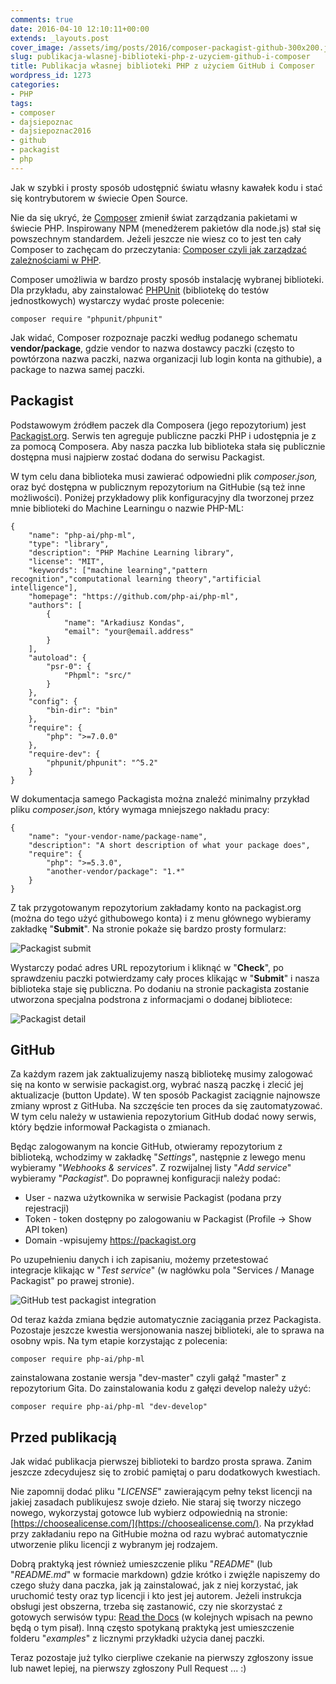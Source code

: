 ```yaml
---
comments: true
date: 2016-04-10 12:10:11+00:00
extends: _layouts.post
cover_image: /assets/img/posts/2016/composer-packagist-github-300x200.jpg
slug: publikacja-wlasnej-biblioteki-php-z-uzyciem-github-i-composer
title: Publikacja własnej biblioteki PHP z użyciem GitHub i Composer
wordpress_id: 1273
categories:
- PHP
tags:
- composer
- dajsiepoznac
- dajsiepoznac2016
- github
- packagist
- php
---
```


Jak w szybki i prosty sposób udostępnić światu własny kawałek kodu i stać się kontrybutorem w świecie Open Source. <!-- more -->

Nie da się ukryć, że [Composer](https://getcomposer.org/) zmienił świat zarządzania pakietami w świecie PHP. Inspirowany NPM (menedżerem pakietów dla node.js) stał się powszechnym standardem. Jeżeli jeszcze nie wiesz co to jest ten cały Composer to zachęcam do przeczytania: [Composer czyli jak zarządzać zależnościami w PHP](https://itcraftsman.pl/composer-czyli-jak-zarzadzac-zaleznosciami-w-php/).

Composer umożliwia w bardzo prosty sposób instalację wybranej biblioteki. Dla przykładu, aby zainstalować [PHPUnit](https://itcraftsman.pl/tdd-w-php-testy-jednostkowe-z-phpunit-krok-po-kroku/) (bibliotekę do testów jednostkowych) wystarczy wydać proste polecenie:

    
    composer require "phpunit/phpunit"

Jak widać, Composer rozpoznaje paczki według podanego schematu **vendor/package**, gdzie vendor to nazwa dostawcy paczki (często to powtórzona nazwa paczki, nazwa organizacji lub login konta na githubie), a package to nazwa samej paczki.


## Packagist

Podstawowym źródłem paczek dla Composera (jego repozytorium) jest [Packagist.org](https://packagist.org/). Serwis ten agreguje publiczne paczki PHP i udostępnia je z za pomocą Composera. Aby nasza paczka lub biblioteka stała się publicznie dostępna musi najpierw zostać dodana do serwisu Packagist.

W tym celu dana biblioteka musi zawierać odpowiedni plik _composer.json,_ oraz być dostępna w publicznym repozytorium na GitHubie (są też inne możliwości). Poniżej przykładowy plik konfiguracyjny dla tworzonej przez mnie biblioteki do Machine Learningu o nazwie PHP-ML:

    
    {
        "name": "php-ai/php-ml",
        "type": "library",
        "description": "PHP Machine Learning library",
        "license": "MIT",
        "keywords": ["machine learning","pattern recognition","computational learning theory","artificial intelligence"],
        "homepage": "https://github.com/php-ai/php-ml",
        "authors": [
            {
                "name": "Arkadiusz Kondas",
                "email": "your@email.address"
            }
        ],
        "autoload": {
            "psr-0": {
                "Phpml": "src/"
            }
        },
        "config": {
            "bin-dir": "bin"
        },
        "require": {
            "php": ">=7.0.0"
        },
        "require-dev": {
            "phpunit/phpunit": "^5.2"
        }
    }
    

W dokumentacja samego Packagista można znaleźć minimalny przykład pliku _composer.json_, który wymaga mniejszego nakładu pracy:
    
    {
        "name": "your-vendor-name/package-name",
        "description": "A short description of what your package does",
        "require": {
            "php": ">=5.3.0",
            "another-vendor/package": "1.*"
        }
    }


Z tak przygotowanym repozytorium zakładamy konto na packagist.org (można do tego użyć githubowego konta) i z menu głównego wybieramy zakładkę "**Submit**". Na stronie pokaże się bardzo prosty formularz:

![Packagist submit](/assets/img/posts/2016/screenshot-packagist.org-2016-04-10-12-57-12.png)

Wystarczy podać adres URL repozytorium i kliknąć w "**Check**", po sprawdzeniu paczki potwierdzamy cały proces klikając w "**Submit**" i nasza biblioteka staje się publiczna. Po dodaniu na stronie packagista zostanie utworzona specjalna podstrona z informacjami o dodanej bibliotece:

![Packagist detail](/assets/img/posts/2016/screenshot-packagist.org-2016-04-10-13-01-30.png)

## GitHub

Za każdym razem jak zaktualizujemy naszą bibliotekę musimy zalogować się na konto w serwisie packagist.org, wybrać naszą paczkę i zlecić jej aktualizacje (button Update). W ten sposób Packagist zaciągnie najnowsze zmiany wprost z GitHuba. Na szczęście ten proces da się zautomatyzować. W tym celu należy w ustawienia repozytorium GitHub dodać nowy serwis, który będzie informował Packagista o zmianach.

Będąc zalogowanym na koncie GitHub, otwieramy repozytorium z biblioteką, wchodzimy w zakładkę "_Settings_", następnie z lewego menu wybieramy "_Webhooks & services_". Z rozwijalnej listy "_Add service_" wybieramy "_Packagist_". Do poprawnej konfiguracji należy podać:

  * User - nazwa użytkownika w serwisie Packagist (podana przy rejestracji)
  * Token - token dostępny po zalogowaniu w Packagist (Profile -> Show API token)
  * Domain -wpisujemy https://packagist.org

Po uzupełnieniu danych i ich zapisaniu, możemy przetestować integracje klikając w "_Test service_" (w nagłówku pola "Services / Manage Packagist" po prawej stronie).

![GitHub test packagist integration](/assets/img/posts/2016/screenshot-github.com-2016-04-10-13-13-54.png)

Od teraz każda zmiana będzie automatycznie zaciągania przez Packagista. Pozostaje jeszcze kwestia wersjonowania naszej biblioteki, ale to sprawa na osobny wpis. Na tym etapie korzystając z polecenia:
    
    composer require php-ai/php-ml

zainstalowana zostanie wersja "dev-master" czyli gałąź "master" z repozytorium Gita. Do zainstalowania kodu z gałęzi develop należy użyć:
    
    composer require php-ai/php-ml "dev-develop"
    
## Przed publikacją

Jak widać publikacja pierwszej biblioteki to bardzo prosta sprawa. Zanim jeszcze zdecydujesz się to zrobić pamiętaj o paru dodatkowych kwestiach.

Nie zapomnij dodać pliku "_LICENSE_" zawierającym pełny tekst licencji na jakiej zasadach publikujesz swoje dzieło. Nie staraj się tworzy niczego nowego, wykorzystaj gotowce lub wybierz odpowiednią na stronie: [https://choosealicense.com/](https://choosealicense.com/). Na przykład przy zakładaniu repo na GitHubie można od razu wybrać automatycznie utworzenie pliku licencji z wybranym jej rodzajem.

Dobrą praktyką jest również umieszczenie pliku "_README_" (lub "_README.md_" w formacie markdown) gdzie krótko i zwięźle napiszemy do czego służy dana paczka, jak ją zainstalować, jak z niej korzystać, jak uruchomić testy oraz typ licencji i kto jest jej autorem. Jeżeli instrukcja obsługi jest obszerna, trzeba się zastanowić, czy nie skorzystać z gotowych serwisów typu: [Read the Docs](https://readthedocs.org/) (w kolejnych wpisach na pewno będą o tym pisał). Inną często spotykaną praktyką jest umieszczenie folderu "_examples_" z licznymi przykładki użycia danej paczki.

Teraz pozostaje już tylko cierpliwe czekanie na pierwszy zgłoszony issue lub nawet lepiej, na pierwszy zgłoszony Pull Request ... :)

